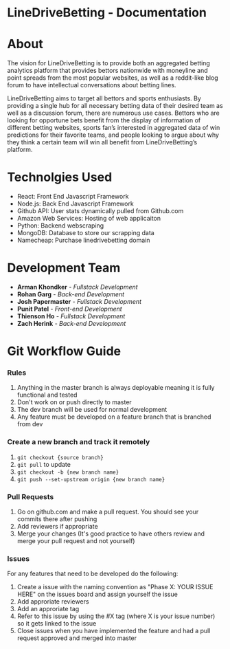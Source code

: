 # LineDriveBetting - Documentation 

# About

The vision for LineDriveBetting is to provide both an aggregated betting analytics platform that provides bettors nationwide with moneyline and point spreads from the most popular websites, as well as a reddit-like blog forum to have intellectual conversations about betting lines.

LineDriveBetting aims to target all bettors and sports enthusiasts. By providing a single hub for all necessary betting data of their desired team as well as a discussion forum, there are numerous use cases. Bettors who are looking for opportune bets benefit from the display of information of different betting websites, sports fan’s interested in aggregated data of win predictions for their favorite teams, and people looking to argue about why they think a certain team will win all benefit from LineDriveBetting’s platform.

# Technolgies Used

* React: Front End Javascript Framework
* Node.js: Back End Javascript Framework 
* Github API: User stats dynamically pulled from Github.com
* Amazon Web Services: Hosting of web applicaiton
* Python: Backend webscraping
* MongoDB: Database to store our scrapping data
* Namecheap: Purchase linedrivebetting domain


# Development Team 

* **Arman Khondker** - *Fullstack Development*
* **Rohan Garg** - *Back-end Development*
* **Josh Papermaster** - *Fullstack Development*
* **Punit Patel** - *Front-end Development*
* **Thienson Ho** - *Fullstack Development*
* **Zach Herink** - *Back-end Development*





# Git Workflow Guide
### Rules
1. Anything in the master branch is always deployable meaning it is fully functional and tested
2. Don't work on or push directly to master 
3. The dev branch will be used for normal development
4. Any feature must be developed on a feature branch that is branched from dev

### Create a new branch and track it remotely
1. `git checkout {source branch}`
2. `git pull` to update
3. `git checkout -b {new branch name}`
4. `git push --set-upstream origin {new branch name}`

### Pull Requests
1. Go on github.com and make a pull request. You should see your commits there after pushing
2. Add reviewers if appropriate
3. Merge your changes (It's good practice to have others review and merge your pull request and not yourself)

### Issues
For any features that need to be developed do the following:
1. Create a issue with the naming convention as "Phase X: YOUR ISSUE HERE" on the issues board and assign yourself the issue
2. Add approriate reviewers
3. Add an approriate tag
4. Refer to this issue by using the #X tag (where X is your issue number) so it gets linked to the issue
5. Close issues when you have implemented the feature and had a pull request approved and merged into master 
